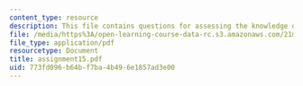 ```yaml
---
content_type: resource
description: This file contains questions for assessing the knowledge of the course.
file: /media/https%3A/open-learning-course-data-rc.s3.amazonaws.com/21m-301-harmony-and-counterpoint-i-spring-2005/773fd096b64bf7ba4b496e1857ad3e00_assignment15.pdf
file_type: application/pdf
resourcetype: Document
title: assignment15.pdf
uid: 773fd096-b64b-f7ba-4b49-6e1857ad3e00
---
```

